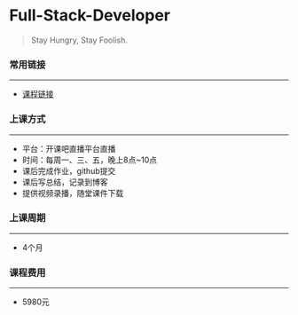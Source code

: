 # Full-Stack-Developer

> Stay Hungry, Stay Foolish.

### 常用链接

---

- [课程链接](http://student.kaikeba.com/course/50/path)

### 上课方式

---

- 平台：开课吧直播平台直播
- 时间：每周一、三、五，晚上8点~10点
- 课后完成作业，github提交
- 课后写总结，记录到博客
- 提供视频录播，随堂课件下载

### 上课周期

---

- 4个月

### 课程费用

---

- 5980元

